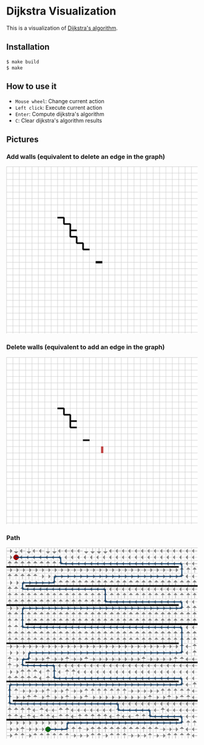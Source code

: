 # Dijkstra Visualization

This is a visualization of [Dijkstra's algorithm](https://en.wikipedia.org/wiki/Dijkstra%27s_algorithm).

## Installation

```{bash}
$ make build
$ make
```

## How to use it

* `Mouse wheel`: Change current action
* `Left click`: Execute current action
* `Enter`: Compute dijkstra's algorithm
* `C`: Clear dijkstra's algorithm results


## Pictures

### Add walls (equivalent to delete an edge in the graph)

![Add walls](./readme_assets/add_wall.png)

### Delete walls (equivalent to add an edge in the graph)

![Delete walls](./readme_assets/delete_wall.png)

### Path

![Paths](./readme_assets/path.png)
